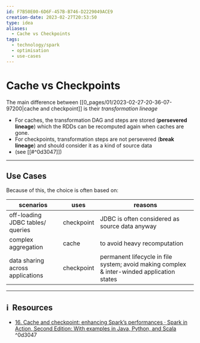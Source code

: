 ```yaml
---
id: F7B50E00-6D6F-457B-B746-D2229049ACE9
creation-date: 2023-02-27T20:53:50
type: idea
aliases:
  - Cache vs Checkpoints
tags:
  - technology/spark
  - optimisation
  - use-cases
---
```


# Cache vs Checkpoints 

The main difference between [[0_pages/01/2023-02-27-20-36-07-97200|cache and checkpoint]] is their *transformation lineage*
- For caches, the transformation DAG and steps are stored (**persevered lineage**) which the RDDs can be recomputed again when caches are gone. 
- For checkpoints, transformation steps are not persevered (**break lineage**) and should consider it as a kind of source data
- (see [[#^0d3047]])

---
## Use Cases

Because of this, the choice is often based on: 

| scenarios | uses | reasons |
| --- | --- | --- |
| off-loading JDBC tables/ queries | checkpoint| JDBC is often considered as source data anyway |
| complex aggregation | cache | to avoid heavy recomputation | 
| data sharing across applications  | checkpoint | permanent lifecycle in file system; avoid making complex & inter-winded application states |


---
## ℹ️  Resources
- [16. Cache and checkpoint: enhancing Spark’s performances · Spark in Action, Second Edition: With examples in Java, Python, and Scala](https://livebook.manning.com/book/spark-in-action-with-examples-in-java/16-cache-and-checkpoint-enhancing-spark-s-performances/v-14/31) ^0d3047
